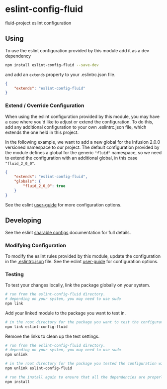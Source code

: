 # eslint-config-fluid
fluid-project eslint configuration

## Using ##

To use the eslint configuration provided by this module add it as a dev dependency

```bash
npm install eslint-config-fluid --save-dev
```

and add an `extends` property to your .eslintrc.json file.

```json
{
    "extends": "eslint-config-fluid"
}
```

### Extend / Override Configuration ###

When using the eslint configuration provided by this module, you may have a case where you'd like to adjust or extend the configuration. To do this, add any additional configuration to your own .eslintrc.json file, which
extends the one held in this project.

In the following example, we want to add a new global for the Infusion 2.0.0 versioned namespace to our project. The default configuration provided by the module defines a global for the generic `"fluid"` namespace, so we need to extend the configuration with an additional global, in this case `"fluid_2_0_0"`.

```json
{
    "extends": "eslint-config-fluid",
    "globals": {
        "fluid_2_0_0": true
    }
}
```

See the eslint [user-guide](http://eslint.org/docs/user-guide/configuring) for more configuration options.

## Developing ##

See the eslint [sharable configs](http://eslint.org/docs/developer-guide/shareable-configs) documentation for full details.

### Modifying Configuration ###

To modify the eslint rules provided by this module, update the configuration in the [.eslintrc.json](.eslintrc.json) file.
See the eslint [user-guide](http://eslint.org/docs/user-guide/configuring) for configuration options.

### Testing ###

To test your changes locally, link the package globally on your system.

```bash
# run from the eslint-config-fluid directory.
# depending on your system, you may need to use sudo
npm link
```

Add your linked module to the package you want to test in.
```bash
# in the root directory for the package you want to test the configuration with
npm link eslint-config-fluid
```

Remove the links to clean up the test settings.

```bash
# run from the eslint-config-fluid directory.
# depending on your system, you may need to use sudo
npm unlink

# in the root directory for the package you tested the configuration with
npm unlink eslint-config-fluid

# run the install again to ensure that all the dependencies are properly installed
npm install
```

